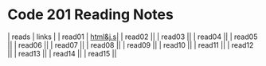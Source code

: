 # Code 201 Reading Notes

| reads    | links    |
| read01   | [html&j.s](read01)|
| read02   |[](read02)|
| read03   |[](read03)|
| read04   |[](read04)|
| read05   |[](read05)|
| read06   |[](read06)|
| read07   |[](read07)|
| read08   |[](read08)|
| read09   |[](read09)|
| read10   |[](read10)|
| read11   |[](read11)|
| read12   |[](read12)|
| read13   |[](read13)|
| read14   |[](read14)|
| read15   |[](read15)|